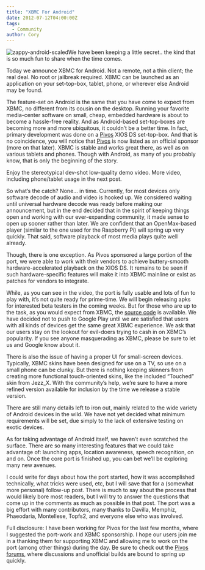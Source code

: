 ```yaml
---
title: "XBMC For Android"
date: 2012-07-12T04:00:00Z
tags:
  - Community
author: Cory
---
```


![](/images/blog/zappy-android-scaled.webp "zappy-android-scaled")We have been keeping a little secret.. the kind that is so much fun to share when the time comes.

Today we announce XBMC for Android. Not a remote, not a thin client; the real deal. No root or jailbreak required. XBMC can be launched as an application on your set-top-box, tablet, phone, or wherever else Android may be found.

The feature-set on Android is the same that you have come to expect from XBMC, no different from its cousin on the desktop. Running your favorite media-center software on small, cheap, embedded hardware is about to become a hassle-free reality. And as Android-based set-top-boxes are becoming more and more ubiquitous, it couldn’t be a better time. In fact, primary development was done on a [Pivos](https://www.pivosgroup.com/) XIOS DS set-top-box. And that is no coincidence, you will notice that [Pivos](https://www.pivosgroup.com/) is now listed as an official sponsor (more on that later). XBMC is stable and works great there, as well as on various tablets and phones. Though with Android, as many of you probably know, that is only the beginning of the story.

Enjoy the stereotypical dev-shot low-quality demo video. More video, including phone/tablet usage in the next post.

So what’s the catch? None… in time. Currently, for most devices only software decode of audio and video is hooked up. We considered waiting until universal hardware decode was ready before making our announcement, but in the end decided that in the spirit of keeping things open and working with our ever-expanding community, it made sense to open up sooner rather than later. We are confident that an OpenMax-based player (similar to the one used for the Raspberry Pi) will spring up very quickly. That said, software playback of most media plays quite well already.

Though, there is one exception. As Pivos sponsored a large portion of the port, we were able to work with their vendors to achieve buttery-smooth hardware-accelerated playback on the XIOS DS. It remains to be seen if such hardware-specific features will make it into XBMC mainline or exist as patches for vendors to integrate.

While, as you can see in the video, the port is fully usable and lots of fun to play with, it’s not quite ready for prime-time. We will begin releasing apks for interested beta testers in the coming weeks. But for those who are up to the task, as you would expect from XBMC, the [source code](https://github.com/xbmc/android) is available. We have decided not to push to Google Play until we are satisfied that users with all kinds of devices get the same great XBMC experience. We ask that our users stay on the lookout for evil-doers trying to cash in on XBMC’s popularity. If you see anyone masquerading as XBMC, please be sure to let us and Google know about it.

There is also the issue of having a proper UI for small-screen devices. Typically, XBMC skins have been designed for use on a TV, so use on a small phone can be clunky. But there is nothing keeping skinners from creating more functional touch-oriented skins, like the included “Touched” skin from Jezz_X. With the community’s help, we’re sure to have a more refined version available for inclusion by the time we release a stable version.

There are still many details left to iron out, mainly related to the wide variety of Android devices in the wild. We have not yet decided what minimum requirements will be set, due simply to the lack of extensive testing on exotic devices.

As for taking advantage of Android itself, we haven’t even scratched the surface. There are so many interesting features that we could take advantage of: launching apps, location awareness, speech recognition, on and on. Once the core port is finished up, you can bet we’ll be exploring many new avenues.

I could write for days about how the port started, how it was accomplished technically, what tricks were used, etc, but I will save that for a (somewhat more personal) follow-up post. There is much to say about the process that would likely bore most readers, but I will try to answer the questions that come up in the comments as much as possible in that post. The port was a big effort with many contributors, many thanks to Davilla, Memphiz, Phaeodaria, Montellese, Topfs2, and everyone else who was involved.

Full disclosure: I have been working for Pivos for the last few months, where I suggested the port-work and XBMC sponsorship. I hope our users join me in a thanking them for supporting XBMC and allowing me to work on the port (among other things) during the day. Be sure to check out the [Pivos forums](http://www.pivosforums.com/), where discussions and unofficial builds are bound to spring up quickly.
